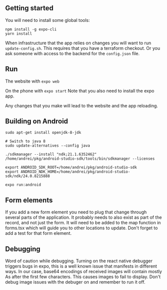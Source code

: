 ## Getting started

You will need to install some global tools:

```
npm install -g expo-cli
yarn install
```

When infrastructure that the app relies on changes you will want to run
`update-config.sh`. This requires that you have a terraform checkout. Or you ask
someone with access to the backend for the `config.json` file.

## Run

The website with `expo web`

On the phone with `expo start` Note that you also need to install the expo app.

Any changes that you make will lead to the website and the app reloading.

## Building on Android

```
sudo apt-get install openjdk-8-jdk

# Switch to java 8
sudo update-alternatives --config java

./sdkmanager --install "ndk;21.1.6352462"
/home/andrei/pkg/android-studio-sdk/tools/bin/sdkmanager --licenses

export ANDROID_SDK_ROOT=/home/andrei/pkg/android-studio-sdk
export ANDROID_NDK_HOME=/home/andrei/pkg/android-studio-sdk/ndk/24.0.8215888

expo run:android
```

## Form elements

If you add a new form element you need to plug that change through several parts
of the application. It probably needs to also exist as part of the record, and
not just the form. It will need to be added to the map function in forms.tsx
which will guide you to other locations to update. Don't forget to add a test
for that form element.

## Debugging

Word of caution while debugging. Turning on the react native debugger triggers
bugs in expo, this is a well known issue that manifests in different ways. In
our case, base64 encodings of received images will contain mostly As after the
first few characters. This causes images to fail to display. Don't debug image
issues with the debuger on and remember to run it off.
